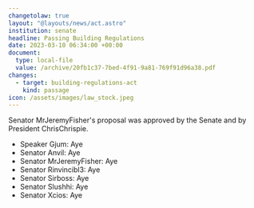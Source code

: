 ```yaml
---
changetolaw: true
layout: "@layouts/news/act.astro"
institution: senate
headline: Passing Building Regulations
date: 2023-03-10 06:34:00 +00:00
document:
  type: local-file
  value: /archive/20fb1c37-7bed-4f91-9a81-769f91d96a38.pdf
changes:
  - target: building-regulations-act
    kind: passage
icon: /assets/images/law_stock.jpeg
---
```

Senator MrJeremyFisher's proposal was approved by the Senate and by President ChrisChrispie.<!--more-->

- Speaker Gjum: Aye
- Senator Anvil: Aye
- Senator MrJeremyFisher: Aye
- Senator Rinvincibl3: Aye
- Senator Sirboss: Aye
- Senator Slushhi: Aye
- Senator Xcios: Aye
